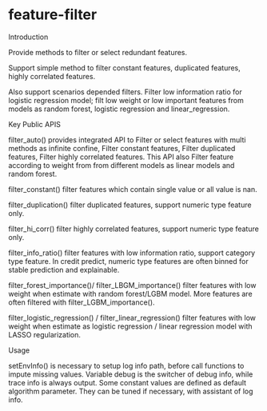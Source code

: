 # feature-filter
Introduction

Provide methods to filter or select redundant features. 

Support simple method to filter constant features, duplicated features, highly correlated features. 

Also support scenarios depended filters. Filter low information ratio for logistic regression model; filt low weight or low important features from models as random forest, logistic regression and linear_regression.


Key Public APIS

filter_auto() provides integrated API to Filter or select features with multi methods as infinite confine, Filter constant features, Filter duplicated features, Filter highly correlated features. This API also Filter feature according to weight from from different models as linear models and random forest.

filter_constant() filter features which contain single value or all value is nan. 

filter_duplication() filter duplicated features, support numeric type feature only.

filter_hi_corr() filter highly correlated features, support numeric type feature only.

filter_info_ratio() filter features with low information ratio, support category type feature. In credit predict, numeric type features are often binned for stable prediction and explainable.

filter_forest_importance()/ filter_LBGM_importance() filter features with low weight when estimate with random forest/LGBM model. More features are often filtered with filter_LGBM_importance().

filter_logistic_regression() / filter_linear_regression() filter features with low weight when estimate as logistic regression / linear regression model with LASSO regularization.

Usage

setEnvInfo() is necessary to setup log info path, before call functions to impute missing values. Variable debug is the switcher of debug info, while trace info is always output. Some constant values are defined as default algorithm parameter. They can be tuned if necessary, with assistant of log info.
